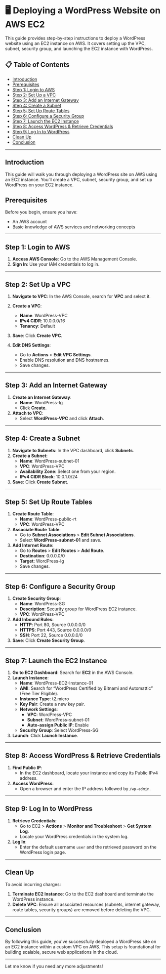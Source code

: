 # 🖥️ Deploying a WordPress Website on AWS EC2

This guide provides step-by-step instructions to deploy a WordPress website using an EC2 instance on AWS. It covers setting up the VPC, subnet, security group, and launching the EC2 instance with WordPress.

## 📋 Table of Contents

- [Introduction](#introduction)
- [Prerequisites](#prerequisites)
- [Step 1: Login to AWS](#step-1-login-to-aws)
- [Step 2: Set Up a VPC](#step-2-set-up-a-vpc)
- [Step 3: Add an Internet Gateway](#step-3-add-an-internet-gateway)
- [Step 4: Create a Subnet](#step-4-create-a-subnet)
- [Step 5: Set Up Route Tables](#step-5-set-up-route-tables)
- [Step 6: Configure a Security Group](#step-6-configure-a-security-group)
- [Step 7: Launch the EC2 Instance](#step-7-launch-the-ec2-instance)
- [Step 8: Access WordPress & Retrieve Credentials](#step-8-access-wordpress--retrieve-credentials)
- [Step 9: Log In to WordPress](#step-9-log-in-to-wordpress)
- [Clean Up](#clean-up)
- [Conclusion](#conclusion)

---

## Introduction

This guide will walk you through deploying a WordPress site on AWS using an EC2 instance. You’ll create a VPC, subnet, security group, and set up WordPress on your EC2 instance.

## Prerequisites

Before you begin, ensure you have:
- An AWS account
- Basic knowledge of AWS services and networking concepts

---

## Step 1: Login to AWS

1. **Access AWS Console**: Go to the AWS Management Console.
2. **Sign In**: Use your IAM credentials to log in.

---

## Step 2: Set Up a VPC

1. **Navigate to VPC**: In the AWS Console, search for **VPC** and select it.
2. **Create a VPC**:
   - **Name**: WordPress-VPC
   - **IPv4 CIDR**: 10.0.0.0/16
   - **Tenancy**: Default
3. **Save**: Click **Create VPC**.

4. **Edit DNS Settings**:
   - Go to **Actions** > **Edit VPC Settings**.
   - Enable DNS resolution and DNS hostnames.
   - Save changes.

---

## Step 3: Add an Internet Gateway

1. **Create an Internet Gateway**:
   - **Name**: WordPress-Ig
   - Click **Create**.
2. **Attach to VPC**:
   - Select **WordPress-VPC** and click **Attach**.

---

## Step 4: Create a Subnet

1. **Navigate to Subnets**: In the VPC dashboard, click **Subnets**.
2. **Create a Subnet**:
   - **Name**: WordPress-subnet-01
   - **VPC**: WordPress-VPC
   - **Availability Zone**: Select one from your region.
   - **IPv4 CIDR Block**: 10.0.1.0/24
3. **Save**: Click **Create Subnet**.

---

## Step 5: Set Up Route Tables

1. **Create Route Table**:
   - **Name**: WordPress-public-rt
   - **VPC**: WordPress-VPC
2. **Associate Route Table**:
   - Go to **Subnet Associations** > **Edit Subnet Associations**.
   - Select **WordPress-subnet-01** and save.
3. **Add Internet Route**:
   - Go to **Routes** > **Edit Routes** > **Add Route**.
   - **Destination**: 0.0.0.0/0
   - **Target**: WordPress-Ig
   - Save changes.

---

## Step 6: Configure a Security Group

1. **Create Security Group**:
   - **Name**: WordPress-SG
   - **Description**: Security group for WordPress EC2 instance.
   - **VPC**: WordPress-VPC
2. **Add Inbound Rules**:
   - **HTTP**: Port 80, Source 0.0.0.0/0
   - **HTTPS**: Port 443, Source 0.0.0.0/0
   - **SSH**: Port 22, Source 0.0.0.0/0
3. **Save**: Click **Create Security Group**.

---

## Step 7: Launch the EC2 Instance

1. **Go to EC2 Dashboard**: Search for **EC2** in the AWS Console.
2. **Launch Instance**:
   - **Name**: WordPress-EC2-Instance-01
   - **AMI**: Search for “WordPress Certified by Bitnami and Automattic” (Free Tier Eligible).
   - **Instance Type**: t2.micro
   - **Key Pair**: Create a new key pair.
   - **Network Settings**:
     - **VPC**: WordPress-VPC
     - **Subnet**: WordPress-subnet-01
     - **Auto-assign Public IP**: Enable
   - **Security Group**: Select WordPress-SG
3. **Launch**: Click **Launch Instance**.

---

## Step 8: Access WordPress & Retrieve Credentials

1. **Find Public IP**:
   - In the EC2 dashboard, locate your instance and copy its Public IPv4 address.
2. **Access WordPress**:
   - Open a browser and enter the IP address followed by `/wp-admin`.

---

## Step 9: Log In to WordPress

1. **Retrieve Credentials**:
   - Go to EC2 > **Actions** > **Monitor and Troubleshoot** > **Get System Log**.
   - Locate your WordPress credentials in the system log.
2. **Log In**:
   - Enter the default username `user` and the retrieved password on the WordPress login page.

---

## Clean Up

To avoid incurring charges:
1. **Terminate EC2 Instance**: Go to the EC2 dashboard and terminate the WordPress instance.
2. **Delete VPC**: Ensure all associated resources (subnets, internet gateway, route tables, security groups) are removed before deleting the VPC.

---

## Conclusion

By following this guide, you've successfully deployed a WordPress site on an EC2 instance within a custom VPC on AWS. This setup is foundational for building scalable, secure web applications in the cloud.

---

Let me know if you need any more adjustments!
